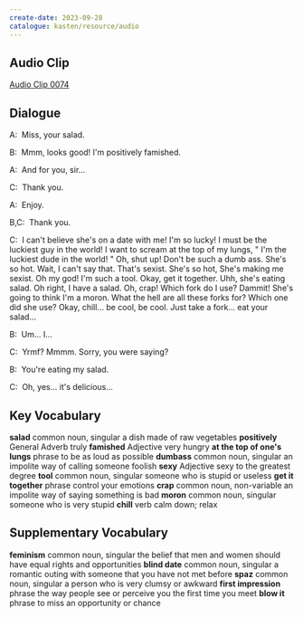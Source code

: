 ```yaml
---
create-date: 2023-09-28
catalogue: kasten/resource/audio
---
```


## Audio Clip
[Audio Clip 0074](https://archive.org/download/englishpod_all/englishpod_0074dg.mp3)

## Dialogue
A:  Miss, your salad.

B:  Mmm, looks good!  I'm positively famished.

A:  And for you,   sir...

C:  Thank you.

A:  Enjoy.

B,C:  Thank you.

C:  I can't believe she's on a date with me! I'm so lucky! I must be the luckiest guy in the world! I want to scream at the top of my lungs, " I'm the luckiest dude in the world! " Oh, shut up! Don't be such a dumb ass. She's so hot. Wait, I can't say  that. That's sexist. She's so hot, She's making me sexist. Oh my god! I'm such a tool. Okay, get it together. Uhh, she's eating  salad.  Oh right, I have a salad. Oh, crap!  Which fork do I use? Dammit! She's going to think I'm a moron. What the hell are all these forks for? Which one did she use? Okay, chill... be cool, be cool.   Just take a fork... eat your salad...

B:  Um... I...

C:  Yrmf? Mmmm.   Sorry, you were saying?

B:  You're eating my salad.

C:  Oh, yes... it's delicious...

## Key Vocabulary
**salad**                       common noun, singular       a dish made of raw vegetables
**positively**                  General Adverb              truly
**famished**                    Adjective                   very hungry
**at the top of one's lungs**   phrase                      to be as loud as possible
**dumbass**                     common noun, singular       an impolite way of calling someone foolish
**sexy**                        Adjective                   sexy to the greatest degree
**tool**                        common noun, singular       someone who is stupid or useless
**get it together**             phrase                      control your emotions
**crap**                        common noun, non-variable   an impolite way of saying something is bad
**moron**                       common noun, singular       someone who is very stupid
**chill**                       verb                        calm down; relax

## Supplementary Vocabulary
**feminism**           common noun, singular   the belief that men and women should have equal rights and opportunities
**blind date**         common noun, singular   a romantic outing with someone that you have not met before
**spaz**               common noun, singular   a person who is very clumsy or awkward
**first impression**   phrase                  the way people see or perceive you the first time you meet
**blow it**            phrase                  to miss an opportunity or chance
